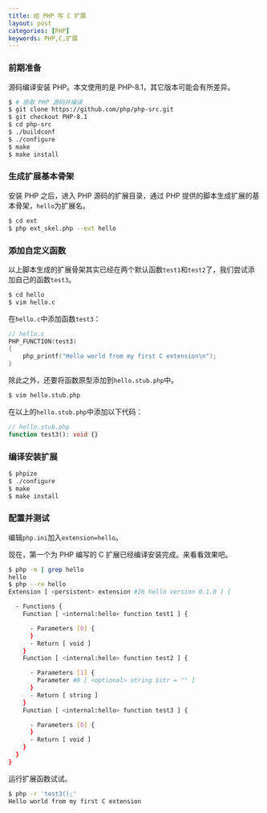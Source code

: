 ```yaml
---
title: 给 PHP 写 C 扩展
layout: post
categories: [PHP]
keywords: PHP,C,扩展
---
```


### 前期准备

源码编译安装 PHP。本文使用的是 PHP-8.1，其它版本可能会有所差异。

```bash
$ # 获取 PHP 源码并编译
$ git clone https://github.com/php/php-src.git
$ git checkout PHP-8.1
$ cd php-src
$ ./buildconf
$ ./configure
$ make
$ make install
```

### 生成扩展基本骨架

安装 PHP 之后，进入 PHP 源码的扩展目录，通过 PHP 提供的脚本生成扩展的基本骨架，`hello`为扩展名。

```bash
$ cd ext
$ php ext_skel.php --ext hello
```

### 添加自定义函数

以上脚本生成的扩展骨架其实已经在两个默认函数`test1`和`test2`了，我们尝试添加自己的函数`test3`。

```bash
$ cd hello
$ vim hello.c
```

在`hello.c`中添加函数`test3`：

```c
// hello.c
PHP_FUNCTION(test3)
{
    php_printf("Hello world from my first C extension\n"); 
}
```

除此之外，还要将函数原型添加到`hello.stub.php`中。

```bash
$ vim hello.stub.php
```

在以上的`hello.stub.php`中添加以下代码：

```php
// hello.stub.php
function test3(): void {}
```

### 编译安装扩展

```bash
$ phpize
$ ./configure
$ make
$ make install
```

### 配置并测试

编辑`php.ini`加入`extension=hello`。

现在，第一个为 PHP 编写的 C 扩展已经编译安装完成。来看看效果吧。

```bash
$ php -m | grep hello
hello
$ php --re hello
Extension [ <persistent> extension #26 hello version 0.1.0 ] {

  - Functions {
    Function [ <internal:hello> function test1 ] {

      - Parameters [0] {
      }
      - Return [ void ]
    }
    Function [ <internal:hello> function test2 ] {

      - Parameters [1] {
        Parameter #0 [ <optional> string $str = "" ]
      }
      - Return [ string ]
    }
    Function [ <internal:hello> function test3 ] {

      - Parameters [0] {
      }
      - Return [ void ]
    }
  }
}
```

运行扩展函数试试。

```bash
$ php -r 'test3();'
Hello world from my first C extension
```
